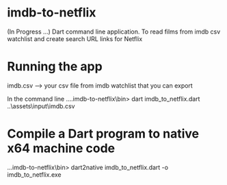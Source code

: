 # imdb-to-netflix

(In Progress ...) Dart command line application. To read films from imdb csv watchlist and create search URL links for Netflix

# Running the app

imdb.csv --> your csv file from imdb watchlist that you can export

In the command line 
....imdb-to-netflix\bin> dart imdb_to_netflix.dart ..\assets\input\imdb.csv

# Compile a Dart program to native x64 machine code

...imdb-to-netflix\bin> dart2native imdb_to_netflix.dart -o imdb_to_netflix.exe
